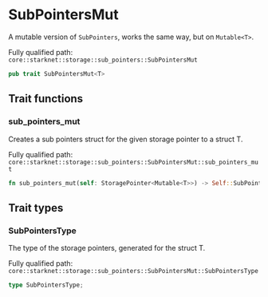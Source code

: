# SubPointersMut

A mutable version of `SubPointers`, works the same way, but on `Mutable<T>`.

Fully qualified path: `core::starknet::storage::sub_pointers::SubPointersMut`

```rust
pub trait SubPointersMut<T>
```

## Trait functions

### sub_pointers_mut

Creates a sub pointers struct for the given storage pointer to a struct T.

Fully qualified path: `core::starknet::storage::sub_pointers::SubPointersMut::sub_pointers_mut`

```rust
fn sub_pointers_mut(self: StoragePointer<Mutable<T>>) -> Self::SubPointersType
```


## Trait types

### SubPointersType

The type of the storage pointers, generated for the struct T.

Fully qualified path: `core::starknet::storage::sub_pointers::SubPointersMut::SubPointersType`

```rust
type SubPointersType;
```


